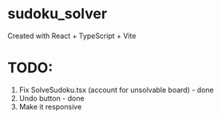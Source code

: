 # sudoku_solver
Created with React + TypeScript + Vite

# TODO: 
1. Fix SolveSudoku.tsx (account for unsolvable board) - done
2. Undo button - done
3. Make it responsive
